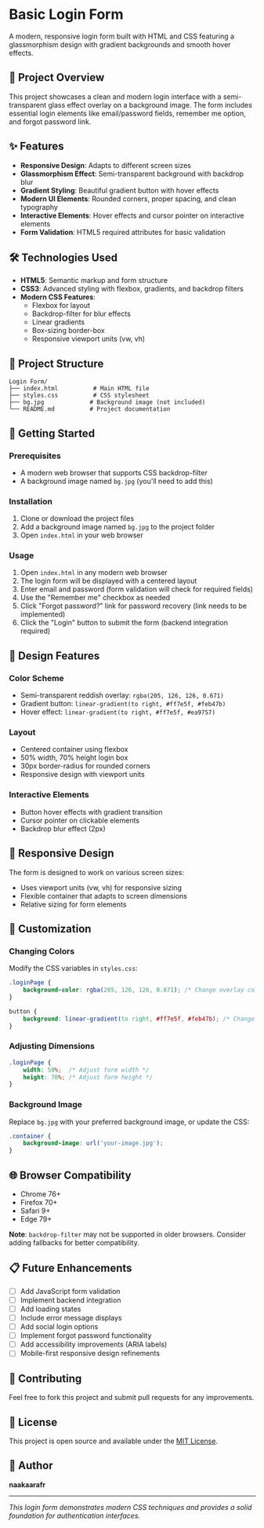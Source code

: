 # Basic Login Form

A modern, responsive login form built with HTML and CSS featuring a glassmorphism design with gradient backgrounds and smooth hover effects.

## 🎯 Project Overview

This project showcases a clean and modern login interface with a semi-transparent glass effect overlay on a background image. The form includes essential login elements like email/password fields, remember me option, and forgot password link.

## ✨ Features

- **Responsive Design**: Adapts to different screen sizes
- **Glassmorphism Effect**: Semi-transparent background with backdrop blur
- **Gradient Styling**: Beautiful gradient button with hover effects
- **Modern UI Elements**: Rounded corners, proper spacing, and clean typography
- **Interactive Elements**: Hover effects and cursor pointer on interactive elements
- **Form Validation**: HTML5 required attributes for basic validation

## 🛠️ Technologies Used

- **HTML5**: Semantic markup and form structure
- **CSS3**: Advanced styling with flexbox, gradients, and backdrop filters
- **Modern CSS Features**:
  - Flexbox for layout
  - Backdrop-filter for blur effects
  - Linear gradients
  - Box-sizing border-box
  - Responsive viewport units (vw, vh)

## 📁 Project Structure

```
Login Form/
├── index.html          # Main HTML file
├── styles.css          # CSS stylesheet
├── bg.jpg             # Background image (not included)
└── README.md          # Project documentation
```

## 🚀 Getting Started

### Prerequisites

- A modern web browser that supports CSS backdrop-filter
- A background image named `bg.jpg` (you'll need to add this)

### Installation

1. Clone or download the project files
2. Add a background image named `bg.jpg` to the project folder
3. Open `index.html` in your web browser

### Usage

1. Open `index.html` in any modern web browser
2. The login form will be displayed with a centered layout
3. Enter email and password (form validation will check for required fields)
4. Use the "Remember me" checkbox as needed
5. Click "Forgot password?" link for password recovery (link needs to be implemented)
6. Click the "Login" button to submit the form (backend integration required)

## 🎨 Design Features

### Color Scheme
- Semi-transparent reddish overlay: `rgba(205, 126, 126, 0.671)`
- Gradient button: `linear-gradient(to right, #ff7e5f, #feb47b)`
- Hover effect: `linear-gradient(to right, #ff7e5f, #ea9757)`

### Layout
- Centered container using flexbox
- 50% width, 70% height login box
- 30px border-radius for rounded corners
- Responsive design with viewport units

### Interactive Elements
- Button hover effects with gradient transition
- Cursor pointer on clickable elements
- Backdrop blur effect (2px)

## 📱 Responsive Design

The form is designed to work on various screen sizes:
- Uses viewport units (vw, vh) for responsive sizing
- Flexible container that adapts to screen dimensions
- Relative sizing for form elements

## 🔧 Customization

### Changing Colors
Modify the CSS variables in `styles.css`:
```css
.loginPage {
    background-color: rgba(205, 126, 126, 0.671); /* Change overlay color */
}

button {
    background: linear-gradient(to right, #ff7e5f, #feb47b); /* Change button gradient */
}
```

### Adjusting Dimensions
```css
.loginPage {
    width: 50%;  /* Adjust form width */
    height: 70%; /* Adjust form height */
}
```

### Background Image
Replace `bg.jpg` with your preferred background image, or update the CSS:
```css
.container {
    background-image: url('your-image.jpg');
}
```

## 🌐 Browser Compatibility

- Chrome 76+
- Firefox 70+
- Safari 9+
- Edge 79+

**Note**: `backdrop-filter` may not be supported in older browsers. Consider adding fallbacks for better compatibility.

## 📋 Future Enhancements

- [ ] Add JavaScript form validation
- [ ] Implement backend integration
- [ ] Add loading states
- [ ] Include error message displays
- [ ] Add social login options
- [ ] Implement forgot password functionality
- [ ] Add accessibility improvements (ARIA labels)
- [ ] Mobile-first responsive design refinements

## 🤝 Contributing

Feel free to fork this project and submit pull requests for any improvements.

## 📄 License

This project is open source and available under the [MIT License](LICENSE).

## 👤 Author

**naakaarafr**

---

*This login form demonstrates modern CSS techniques and provides a solid foundation for authentication interfaces.*
